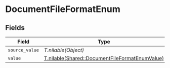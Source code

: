 # DocumentFileFormatEnum


## Fields

| Field                                                                                                | Type                                                                                                 | Required                                                                                             | Description                                                                                          |
| ---------------------------------------------------------------------------------------------------- | ---------------------------------------------------------------------------------------------------- | ---------------------------------------------------------------------------------------------------- | ---------------------------------------------------------------------------------------------------- |
| `source_value`                                                                                       | *T.nilable(Object)*                                                                                  | :heavy_minus_sign:                                                                                   | N/A                                                                                                  |
| `value`                                                                                              | [T.nilable(Shared::DocumentFileFormatEnumValue)](../../models/shared/documentfileformatenumvalue.md) | :heavy_minus_sign:                                                                                   | N/A                                                                                                  |